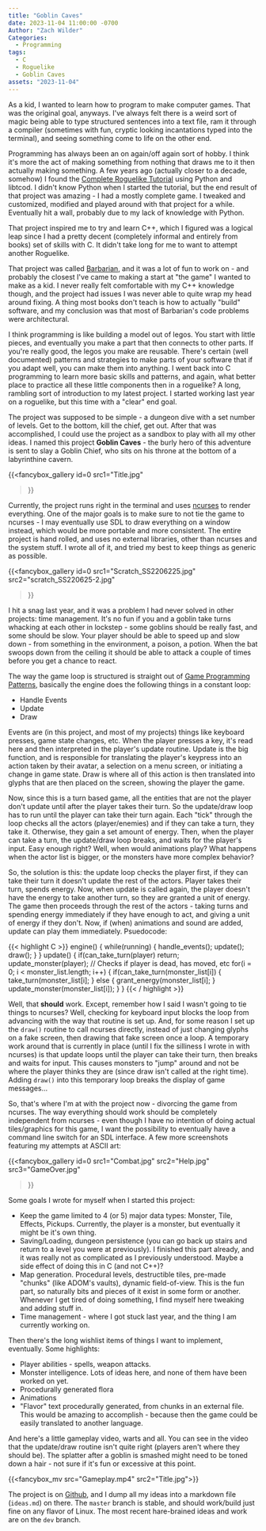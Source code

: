 ```yaml
---
title: "Goblin Caves"
date: 2023-11-04 11:00:00 -0700
Author: "Zach Wilder"
Categories:
  - Programming
tags:
  - C
  - Roguelike
  - Goblin Caves
assets: "2023-11-04"
---
```

As a kid, I wanted to learn how to program to make computer games. That was the
original goal, anyways. I've always felt there is a weird sort of magic being
able to type structured sentences into a text file, ram it through a compiler
(sometimes with fun, cryptic looking incantations typed into the terminal), and
seeing something come to life on the other end. 

Programming has always been an on again/off again sort of hobby. I think it's
more the act of making something from nothing that draws me to it then actually
making something. A few years ago (actually closer to a decade, somehow) I found
the [Complete Roguelike
Tutorial](https://www.roguebasin.com/index.php/Complete_Roguelike_Tutorial,_using_python%2Blibtcod)
using Python and libtcod. I didn't know Python when I started the tutorial, but
the end result of that project was amazing - I had a mostly complete game. I
tweaked and customized, modified and played around with that project for a
while. Eventually hit a wall, probably due to my lack of knowledge with Python.

That project inspired me to try and learn C++, which I figured was a logical
leap since I had a pretty decent (completely informal and entirely from books)
set of skills with C. It didn't take long for me to want to attempt another
Roguelike.

That project was called [Barbarian](/tags/barbarian/), and it was a lot of fun
to work on - and probably the closest I've came to making a start at "the game"
I wanted to make as a kid. I never really felt comfortable with my C++ knowledge
though, and the project had issues I was never able to quite wrap my head around
fixing. A thing most books don't teach is how to actually "build" software, and
my conclusion was that most of Barbarian's code problems were architectural.

I think programming is like building a model out of legos. You start with little
pieces, and eventually you make a part that then connects to other parts. If
you're really good, the legos you make are reusable. There's certain (well
documented) patterns and strategies to make parts of your software that if you
adapt well, you can make them into anything. I went back into C programming to
learn more basic skills and patterns, and again, what better place to practice
all these little components then in a roguelike? A long, rambling sort of
introduction to my latest project. I started working last year on a roguelike,
but this time with a "clear" end goal. 

The project was supposed to be simple - a dungeon dive with a set number of
levels. Get to the bottom, kill the chief, get out. After that was accomplished,
I could use the project as a sandbox to play with all my other ideas. I named
this project **Goblin Caves** - the burly hero of this adventure is sent to slay
a Goblin Chief, who sits on his throne at the bottom of a labyrinthine cavern. 

{{<fancybox_gallery id=0
  src1="Title.jpg"
>}}

Currently, the project runs right in the terminal and uses
[ncurses](https://en.wikipedia.org/wiki/Ncurses) to render everything. One of
the major goals is to make sure to not tie the game to ncurses - I may
eventually use SDL to draw everything on a window instead, which would be more
portable and more consistent. The entire project is hand rolled, and uses no
external libraries, other than ncurses and the system stuff. I wrote all of it,
and tried my best to keep things as generic as possible.

{{<fancybox_gallery id=0
  src1="Scratch_SS2206225.jpg"
  src2="scratch_SS220625-2.jpg"
>}}

I hit a snag last year, and it was a problem I had never solved in other
projects: time management. It's no fun if you and a goblin take turns whacking
at each other in lockstep - some goblins should be really fast, and some should
be slow. Your player should be able to speed up and slow down - from something
in the environment, a poison, a potion. When the bat swoops down from the
ceiling it should be able to attack a couple of times before you get a chance to
react. 

The way the game loop is structured is straight out of [Game Programming
Patterns](https://gameprogrammingpatterns.com/game-loop.html), basically the
engine does the following things in a constant loop:

- Handle Events
- Update
- Draw

Events are (in this project, and most of my projects) things like keyboard
presses, game state changes, etc. When the player presses a key, it's read here
and then interpreted in the player's update routine. Update is the big function,
and is responsible for translating the player's keypress into an action taken by
their avatar, a selection on a menu screen, or initiating a change in game
state. Draw is where all of this action is then translated into glyphs that are
then placed on the screen, showing the player the game.

Now, since this is a turn based game, all the entities that are
not the player don't update until after the player takes their turn. So the
update/draw loop has to run until the player can take their turn again. Each
"tick" through the loop checks all the actors (player/enemies) and if they can
take a turn, they take it. Otherwise, they gain  a set amount of energy. Then,
when the player can take a turn, the update/draw loop breaks, and waits for the
player's input. Easy enough right? Well, when would animations play? What
happens when the actor list is bigger, or the monsters have more complex
behavior?

So, the solution is this: the update loop checks the player first, if they can
take their turn it doesn't update the rest of the actors. Player takes their
turn, spends energy. Now, when update is called again, the player doesn't have
the energy to take another turn, so they are granted a unit of energy. The game
then proceeds through the rest of the actors - taking turns and spending energy
immediately if they have enough to act, and giving a unit of energy if they
don't. Now, if (when) animations and sound are added, update can play them
immediately. Psuedocode:

{{< highlight C >}}
engine() {
    while(running) {
        handle_events();
        update();
        draw();
    }
}
update() {
    if(can_take_turn(player) return;
    update_monster(player); // Checks if player is dead, has moved, etc
    for(i = 0; i < monster_list.length; i++) {
        if(can_take_turn(monster_list[i]) {
            take_turn(monster_list[i];
        } else {
            grant_energy(monster_list[i];
        }
        update_monster(monster_list[i]);
    }
}
{{< / highlight >}}

Well, that **should** work. Except, remember how I said I wasn't going to tie
things to ncurses? Well, checking for keyboard input blocks the loop from
advancing with the way that routine is set up. And, for some reason I set up the
`draw()` routine to call ncurses directly, instead of just changing glyphs on a
fake screen, then drawing that fake screen once a loop. A temporary work around
that is currently in place (until I fix the silliness I wrote in with ncurses)
is that update loops until the player can take their turn, then breaks and waits
for input. This causes monsters to "jump" around and not be where the player
thinks they are (since draw isn't called at the right time). Adding `draw()`
into this temporary loop breaks the display of game messages...

So, that's where I'm at with the project now - divorcing the game from
ncurses. The way everything should work should be completely independent from
ncurses - even though I have no intention of doing actual tiles/graphics for
this game, I want the possibility to eventually have a command line switch for
an SDL interface. A few more screenshots featuring my attempts at ASCII art:

{{<fancybox_gallery id=0
  src1="Combat.jpg"
  src2="Help.jpg"
  src3="GameOver.jpg"
>}}

Some goals I wrote for myself when I started this project:
- Keep the game limited to 4 (or 5) major data types: Monster, Tile, Effects,
  Pickups. Currently, the player is a monster, but eventually it might be it's
own thing. 
- Saving/Loading, dungeon persistence (you can go back up stairs and return to a
  level you were at previously). I finished this part already, and it was
really not as complicated as I previously understood. Maybe a side effect of
doing this in C (and not C++)? 
- Map generation. Procedural levels, destructible tiles, pre-made "chunks" (like
  ADOM's vaults), dynamic field-of-view. This is the fun part, so naturally bits
and pieces of it exist in some form or another. Whenever I get tired of doing
something, I find myself here tweaking and adding stuff in.
- Time management - where I got stuck last year, and the thing I am currently
  working on.

Then there's the long wishlist items of things I want to implement, eventually.
Some highlights:
- Player abilities - spells, weapon attacks.
- Monster intelligence. Lots of ideas here, and none of them have been worked on
  yet. 
- Procedurally generated flora
- Animations
- "Flavor" text procedurally generated, from chunks in an external file. This
  would be amazing to accomplish - because then the game could be easily
translated to another language. 

And here's a little gameplay video, warts and all. You can see in the video that
the update/draw routine isn't quite right (players aren't where they should be).
The splatter after a goblin is smashed might need to be toned down a hair -
not sure if it's fun or excessive at this point. 

{{<fancybox_mv src="Gameplay.mp4" src2="Title.jpg">}}

The project is on [Github](https://github.com/zwilder/goblincaves), and I dump
all my ideas into a markdown file (`ideas.md`) on there. The `master` branch is
stable, and should work/build just fine on any flavor of Linux. The most recent
hare-brained ideas and work are on the `dev` branch. 
